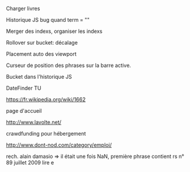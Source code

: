 Charger livres

Historique JS bug quand term = ""

Merger des indexs, organiser les indexs

Rollover sur bucket: décalage

Placement auto des viewport

Curseur de position des phrases sur la barre active.

Bucket dans l'historique JS

DateFinder TU

https://fr.wikipedia.org/wiki/1662

page d'accueil

http://www.lavolte.net/

crawdfunding pour hébergement

http://www.dont-nod.com/category/emploi/

rech. alain damasio => il était une fois NaN, première phrase contient rs n° 89 juillet 2009 lire e
